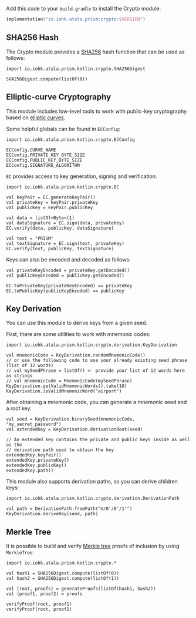 Add this code to your `build.gradle` to install the Crypto module:

```kotlin
implementation("io.iohk.atala.prism:crypto:$VERSION")
```

## SHA256 Hash

The Crypto module provides a [SHA256](https://en.wikipedia.org/wiki/SHA-2) hash function that can be used as follows:

```kotlin:ank
import io.iohk.atala.prism.kotlin.crypto.SHA256Digest

SHA256Digest.compute(listOf(0))
```

## Elliptic-curve Cryptography

This module includes low-level tools to work with public-key cryptography based on [elliptic curves]((https://en.wikipedia.org/wiki/Elliptic-curve_cryptography)).

Some helpful globals can be found in `ECConfig`:
```kotlin:ank
import io.iohk.atala.prism.kotlin.crypto.ECConfig

ECConfig.CURVE_NAME
ECConfig.PRIVATE_KEY_BYTE_SIZE
ECConfig.PUBLIC_KEY_BYTE_SIZE
ECConfig.SIGNATURE_ALGORITHM
```

`EC` provides access to key generation, signing and verification:
```kotlin:ank
import io.iohk.atala.prism.kotlin.crypto.EC

val keyPair = EC.generateKeyPair()
val privateKey = keyPair.privateKey
val publicKey = keyPair.publicKey

val data = listOf<Byte>(1)
val dataSignature = EC.sign(data, privateKey)
EC.verify(data, publicKey, dataSignature)

val text = "PRISM"
val textSignature = EC.sign(text, privateKey)
EC.verify(text, publicKey, textSignature)
```

Keys can also be encoded and decoded as follows:
```kotlin:ank
val privateKeyEncoded = privateKey.getEncoded()
val publicKeyEncoded = publicKey.getEncoded()

EC.toPrivateKey(privateKeyEncoded) == privateKey
EC.toPublicKey(publicKeyEncoded) == publicKey
```

## Key Derivation

You can use this module to derive keys from a given seed.

First, there are some utilities to work with mnemonic codes:
```kotlin:ank
import io.iohk.atala.prism.kotlin.crypto.derivation.KeyDerivation

val mnemonicCode = KeyDerivation.randomMnemonicCode()
// or use the following code to use your already existing seed phrase (list of 12 words)
// val mySeedPhrase = listOf() <- provide your list of 12 words here as strings
// val mnemonicCode = MnemonicCode(mySeedPhrase)
KeyDerivation.getValidMnemonicWords().take(10)
KeyDerivation.isValidMnemonicWord("airport")
```

After obtaining a mnemonic code, you can generate a mnemonic seed and a root key:
```kotlin:ank
val seed = KeyDerivation.binarySeed(mnemonicCode, "my_secret_password")
val extendedKey = KeyDerivation.derivationRoot(seed)

// An extended key contains the private and public keys inside as well as the
// derivation path used to obtain the key
extendedKey.keyPair()
extendedKey.privateKey()
extendedKey.publicKey()
extendedKey.path()
```

This module also supports derivation paths, so you can derive children keys:
```kotlin:ank
import io.iohk.atala.prism.kotlin.crypto.derivation.DerivationPath

val path = DerivationPath.fromPath("m/0'/0'/1'")
KeyDerivation.deriveKey(seed, path)
```

## Merkle Tree

It is possible to build and verify [Merkle tree](https://en.wikipedia.org/wiki/Merkle_tree) proofs of inclusion by using `MerkleTree`:
```kotlin:ank
import io.iohk.atala.prism.kotlin.crypto.*

val hash1 = SHA256Digest.compute(listOf(0))
val hash2 = SHA256Digest.compute(listOf(1))

val (root, proofs) = generateProofs(listOf(hash1, hash2))
val (proof1, proof2) = proofs

verifyProof(root, proof1)
verifyProof(root, proof2)
```
